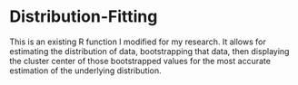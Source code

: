 # Distribution-Fitting

This is an existing R function I modified for my research. It allows for estimating the distribution of data, bootstrapping that data, then displaying the cluster center of those bootstrapped values for the most accurate estimation of the underlying distribution.